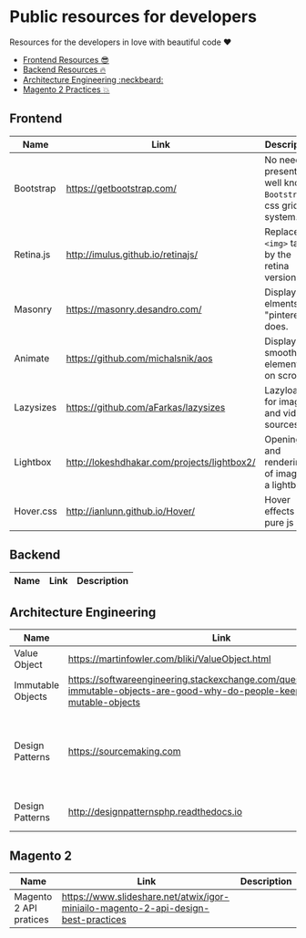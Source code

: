 # Public resources for developers

Resources for the developers in love with beautiful code :heart:

- [Frontend Resources :sunglasses:](#frontend)
- [Backend Resources :fire:](#backend)
- [Architecture Engineering :neckbeard:](#architecture-engineering)
- [Magento 2 Practices :boom:](#magento-2)

## Frontend

| Name | Link | Description |
|---|---|---|
| Bootstrap | https://getbootstrap.com/ | No need to present the well known `Bootstrap`: css grid system. |
| Retina.js | http://imulus.github.io/retinajs/ | Replace `<img>` tags by the retina version. |
| Masonry | https://masonry.desandro.com/ | Display the elments like "pinterest" does. |
| Animate | https://github.com/michalsnik/aos | Display smooth elements on scroll. |
| Lazysizes | https://github.com/aFarkas/lazysizes | Lazyloading for image and video sources. |
| Lightbox | http://lokeshdhakar.com/projects/lightbox2/ | Opening and rendering of image in a lightbox. |
| Hover.css | http://ianlunn.github.io/Hover/ | Hover effects in pure js |

## Backend

| Name | Link | Description |
|---|---|---|


## Architecture Engineering

| Name | Link | Description |
|---|---|---|
| Value Object | https://martinfowler.com/bliki/ValueObject.html |  |
| Immutable Objects | https://softwareengineering.stackexchange.com/questions/151733/if-immutable-objects-are-good-why-do-people-keep-creating-mutable-objects |  |
| Design Patterns | https://sourcemaking.com | List of Design Patterns, Anti-Patterns, Refactoring and UML |
| Design Patterns | http://designpatternsphp.readthedocs.io | List of Design Patterns |

## Magento 2

| Name | Link | Description |
|---|---|---|
| Magento 2 API pratices | https://www.slideshare.net/atwix/igor-miniailo-magento-2-api-design-best-practices |  |
